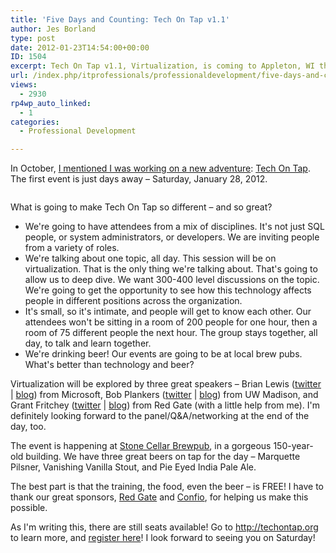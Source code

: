 ```yaml
---
title: 'Five Days and Counting: Tech On Tap v1.1'
author: Jes Borland
type: post
date: 2012-01-23T14:54:00+00:00
ID: 1504
excerpt: Tech On Tap v1.1, Virtualization, is coming to Appleton, WI this Saturday, January 28!
url: /index.php/itprofessionals/professionaldevelopment/five-days-and-counting-tech/
views:
  - 2930
rp4wp_auto_linked:
  - 1
categories:
  - Professional Development

---
```

In October, [I mentioned I was working on a new adventure][1]: [Tech On Tap][2]. The first event is just days away – Saturday, January 28, 2012. 

<p align="center">
  <a href="http://techontap.org"><img src="/wp-content/uploads/users/grrlgeek/Tech-on-Tap_FINALBLUE.png?mtime=1317820723" alt="" title="" /></a>
</p>

What is going to make Tech On Tap so different – and so great? 

  * We're going to have attendees from a mix of disciplines. It's not just SQL people, or system administrators, or developers. We are inviting people from a variety of roles. 
  * We're talking about one topic, all day. This session will be on virtualization. That is the only thing we're talking about. That's going to allow us to deep dive. We want 300-400 level discussions on the topic. We're going to get the opportunity to see how this technology affects people in different positions across the organization. 
  * It's small, so it's intimate, and people will get to know each other. Our attendees won't be sitting in a room of 200 people for one hour, then a room of 75 different people the next hour. The group stays together, all day, to talk and learn together. 
  * We're drinking beer! Our events are going to be at local brew pubs. What's better than technology and beer? 

Virtualization will be explored by three great speakers – Brian Lewis ([twitter][3] | [blog][4]) from Microsoft, Bob Plankers ([twitter][5] | [blog][6]) from UW Madison, and Grant Fritchey ([twitter][7] | [blog][8]) from Red Gate (with a little help from me). I'm definitely looking forward to the panel/Q&A/networking at the end of the day, too. 

The event is happening at [Stone Cellar Brewpub][9], in a gorgeous 150-year-old building. We have three great beers on tap for the day – Marquette Pilsner, Vanishing Vanilla Stout, and Pie Eyed India Pale Ale. 

The best part is that the training, the food, even the beer – is FREE! I have to thank our great sponsors, [Red Gate][10] and [Confio][11], for helping us make this possible. 

As I'm writing this, there are still seats available! Go to <http://techontap.org> to learn more, and [register here][12]! I look forward to seeing you on Saturday!

 [1]: /index.php/DataMgmt/DBProgramming/MSSQLServer/a-new-adventure-tech-on
 [2]: http://techontap.org
 [3]: https://twitter.com/#!/BrianLewis_
 [4]: http://thoughtsonit.com/
 [5]: https://twitter.com/#!/plankers
 [6]: http://lonesysadmin.net/
 [7]: https://twitter.com/#!/GFritchey
 [8]: http://www.scarydba.com/
 [9]: http://stonecellarbrewpub.com/
 [10]: http://www.red-gate.com/
 [11]: http://www.confio.com/
 [12]: http://www.eventbrite.com/event/2505808942?ref=ebtn
